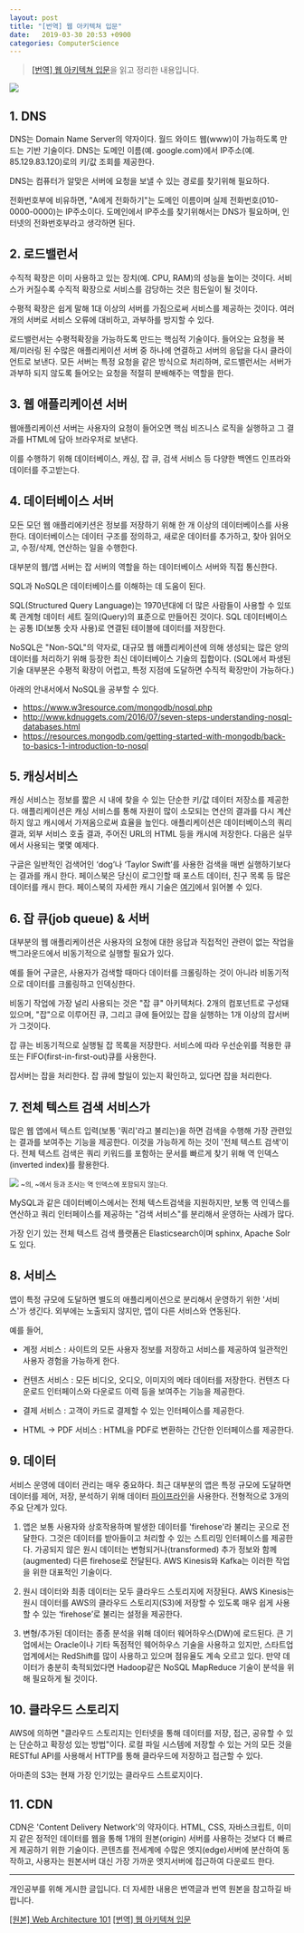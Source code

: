 ```yaml
---
layout: post
title: "[번역] 웹 아키텍쳐 입문"
date:   2019-03-30 20:53 +0900
categories: ComputerScience
---
```

>[[번역] 웹 아키텍쳐 입문](https://blog.rhostem.com/posts/2018-07-22-web-architecture-101)을 읽고 정리한 내용입니다.



<img src="https://images.ctfassets.net/rpmifyuylbfw/6Qv56PUiQwmgYEokCWKGgW/d7d470aef20abadf6dd29c5de023e529/main.png" />



## 1. DNS
DNS는 Domain Name Server의 약자이다. 월드 와이드 웹(www)이 가능하도록 만드는 기반 기술이다. DNS는 도메인 이름(예. google.com)에서 IP주소(예. 85.129.83.120)로의 키/값 조회를 제공한다.

DNS는 컴퓨터가 알맞은 서버에 요청을 보낼 수 있는 경로를 찾기위해 필요하다.

전화번호부에 비유하면,
"A에게 전화하기"는 도메인 이름이며 실제 전화번호(010-0000-0000)는 IP주소이다. 도메인에서 IP주소를 찾기위해서는 DNS가 필요하며, 인터넷의 전화번호부라고 생각하면 된다.


## 2. 로드밸런서

수직적 확장은 이미 사용하고 있는 장치(예. CPU, RAM)의 성능을 높이는 것이다. 서비스가 커질수록 수직적 확장으로 서비스를 감당하는 것은 힘든일이 될 것이다.

수평적 확장은 쉽게 말해 1대 이상의 서버를 가짐으로써 서비스를 제공하는 것이다. 여러 개의 서버로 서비스 오류에 대비하고, 과부하를 방지할 수 있다.

로드밸런서는 수평적확장을 가능하도록 만드는 핵심적 기술이다. 들어오는 요청을 복제/미러링 된 수많은 애플리케이션 서버 중 하나에 연결하고 서버의 응답을 다시 클라이언트로 보낸다. 모든 서버는 특정 요청을 같은 방식으로 처리하며, 로드밸런서는 서버가 과부하 되지 않도록 들어오는 요청을 적절히 분배해주는 역할을 한다.


## 3. 웹 애플리케이션 서버

웹애플리케이션 서버는 사용자의 요청이 들어오면 핵심 비즈니스 로직을 실행하고 그 결과를 HTML에 담아 브라우저로 보낸다.

이를 수행하기 위해 데이터베이스, 캐싱, 잡 큐, 검색 서비스 등 다양한 백엔드 인프라와 데이터를 주고받는다.


## 4. 데이터베이스 서버

모든 모던 웹 애플리에키션은 정보를 저장하기 위해 한 개 이상의 데이터베이스를 사용한다. 데이터베이스는 데이터 구조를 정의하고, 새로운 데이터를 추가하고, 찾아 읽어오고, 수정/삭제, 연산하는 일을 수행한다.

대부분의 웹/앱 서버는 잡 서버의 역할을 하는 데이터베이스 서버와 직접 통신한다.

SQL과 NoSQL은 데이터베이스를 이해하는 데 도움이 된다.

SQL(Structured Query Language)는 1970년대에 더 많은 사람들이 사용할 수 있또록 관계형 데이터 세트 질의(Query)의 표준으로 만들어진 것이다. SQL 데이터베이스는 공통 ID(보통 숫자 사용)로 연결된 테이블에 데이터를 저장한다.


NoSQL은 "Non-SQL"의 약자로, 대규모 웹 애플리케이션에 의해 생성되는 많은 양의 데이터를 처리하기 위해 등장한 최신 데이터베이스 기술의 집합이다.
(SQL에서 파생된 기술 대부분은 수평적 확장이 어렵고, 특정 지점에 도달하면 수직적 확장만이 가능하다.)

아래의 안내서에서 NoSQL을 공부할 수 있다.

- https://www.w3resource.com/mongodb/nosql.php
- http://www.kdnuggets.com/2016/07/seven-steps-understanding-nosql-databases.html
- https://resources.mongodb.com/getting-started-with-mongodb/back-to-basics-1-introduction-to-nosql


## 5. 캐싱서비스

캐싱 서비스는 정보를 짧은 시 내에 찾을 수 있는 단순한 키/값 데이터 저장소를 제공한다. 애플리케이션은 캐싱 서비스를 통해 자원이 많이 소모되는 연산의 결과를 다시 계산하지 않고 캐시에서 가져옴으로써 효율을 높인다. 애플리케이션은 데이터베이스의 쿼리 결과, 외부 서비스 호출 결과, 주어진 URL의 HTML 등을 캐시에 저장한다. 다음은 실무에서 사용되는 몇몇 예제다.

구글은 일반적인 검색어인 ‘dog’나 ‘Taylor Swift’를 사용한 검색을 매번 실행하기보다는 결과를 캐시 한다.
페이스북은 당신이 로그인할 때 포스트 데이터, 친구 목록 등 많은 데이터를 캐시 한다. 페이스북의 자세한 캐시 기술은 [여기](https://medium.com/@shagun/scaling-memcache-at-facebook-1ba77d71c082)에서 읽어볼 수 있다.


## 6. 잡 큐(job queue) & 서버

대부분의 웹 애플리케이션은 사용자의 요청에 대한 응답과 직접적인 관련이 없는 작업을 백그라운드에서 비동기적으로 실행할 필요가 있다.

예를 들어 구글은, 사용자가 검색할 때마다 데이터를 크롤링하는 것이 아니라 비동기적으로 데이터를 크롤링하고 인덱싱한다.

비동기 작업에 가장 널리 사용되는 것은 "잡 큐" 아키텍처다. 2개의 컴포넌트로 구성돼 있으며, "잡"으로 이루어진 큐, 그리고 큐에 들어있는 잡을 실행하는 1개 이상의 잡서버가 그것이다.

잡 큐는 비동기적으로 실행될 잡 목록을 저장한다. 서비스에 따라 우선순위를 적용한 큐 또는 FIFO(first-in-first-out)큐를 사용한다.

잡서버는 잡을 처리한다. 잡 큐에 할일이 있는지 확인하고, 있다면 잡을 처리한다.


## 7. 전체 텍스트 검색 서비스가

많은 웹 앱에서 텍스트 입력(보통 '쿼리'라고 불리는)을 하면 검색을 수행해 가장 관련있는 결과를 보여주는 기능을 제공한다.
이것을 가능하게 하는 것이 '전체 텍스트 검색'이다. 전체 텍스트 검색은 쿼리 키워드를 포함하는 문서를 빠르게 찾기 위해 역 인덱스(inverted index)를 활용한다.

<img src="https://images.ctfassets.net/rpmifyuylbfw/5gJakNIGvuS42easQcMeGi/e40692a0b6a26aa9a794b9df34c5afac/02.png?w=561">
<small>~의, ~에서 등과 조사는 역 인덱스에 포함되지 않는다.</small>

MySQL과 같은 데이터베이스에서는 전체 텍스트검색을 지원하지만, 보통 역 인덱스를 연산하고 쿼리 인터페이스를 제공하는 "검색 서비스"를 분리해서 운영하는 사례가 많다.

가장 인기 있는 전체 텍스트 검색 플랫폼은 Elasticsearch이며 sphinx, Apache Solr도 있다.


## 8. 서비스

앱이 특정 규모에 도달하면 별도의 애플리케이션으로 분리해서 운영하기 위한 '서비스'가 생긴다. 외부에는 노출되지 않지만, 앱이 다른 서비스와 연동된다.

예를 들어,

- 계정 서비스 : 사이트의 모든 사용자 정보를 저장하고 서비스를 제공하여 일관적인 사용자 경험을 가능하게 한다.

- 컨텐츠 서비스 : 모든 비디오, 오디오, 이미지의 메타 데이터를 저장한다. 컨텐츠 다운로드 인터페이스와 다운로드 이력 등을 보여주는 기능을 제공한다.

- 결제 서비스 : 고객이 카드로 결제할 수 있는 인터페이스를 제공한다.

- HTML -> PDF 서비스 : HTML을 PDF로 변환하는 간단한 인터페이스를 제공한다.


## 9. 데이터


서비스 운영에 데이터 관리는 매우 중요하다. 최근 대부분의 앱은 특정 규모에 도달하면 데이터를 제어, 저장, 분석하기 위해 데이터 [파이프라인](https://en.wikipedia.org/wiki/Pipeline_(computing))을 사용한다. 전형적으로 3개의 주요 단계가 있다.

1. 앱은 보통 사용자와 상호작용하며 발생한 데이터를 'firehose'라 불리는 곳으로 전달한다. 그것은 데이터를 받아들이고 처리할 수 있는 스트리밍 인터페이스를 제공한다.
가공되지 않은 원시 데이터는 변형되거나(transformed) 추가 정보와 함께(augmented) 다른 firehose로 전달된다.
AWS Kinesis와 Kafka는 이러한 작업을 위한 대표적인 기술이다.

2. 원시 데이터와 최종 데이터는 모두 클라우드 스토리지에 저장된다. AWS Kinesis는 원시 데이터를 AWS의 클라우드 스토리지(S3)에 저장할 수 있도록 매우 쉽게 사용할 수 있는 ‘firehose’로 불리는 설정을 제공한다.

3. 변형/추가된 데이터는 종종 분석을 위해 데이터 웨어하우스(DW)에 로드된다. 큰 기업에서는 Oracle이나 기타 독점적인 웨어하우스 기술을 사용하고 있지만, 스타트업 업계에서는 RedShift를 많이 사용하고 있으며 점유율도 계속 오르고 있다. 만약 데이터가 충분히 축적되었다면 Hadoop같은 NoSQL MapReduce 기술이 분석을 위해 필요하게 될 것이다.


## 10. 클라우드 스토리지

AWS에 의하면 "클라우드 스토리지는 인터넷을 통해 데이터를 저장, 접근, 공유할 수 있는 단순하고 확장성 있는 방법"이다.
로컬 파일 시스템에 저장할 수 있는 거의 모든 것을 RESTful API를 사용해서 HTTP를 통해 클라우드에 저장하고 접근할 수 있다.

아마존의 S3는 현재 가장 인기있는 클라우드 스트로지이다.


## 11. CDN

CDN은 'Content Delivery Network'의 약자이다. HTML, CSS, 자바스크립트, 이미지 같은 정적인 데이터를 웹을 통해 1개의 원본(origin) 서버를 사용하는 것보다 더 빠르게 제공하기 위한 기술이다. 콘텐츠를 전세계에 수많은 엣지(edge)서버에 분산하여 동작하고, 사용자는 원본서버 대신 가장 가까운 엣지서버에 접근하여 다운로드 한다.


---

개인공부를 위해 게시한 글입니다.
더 자세한 내용은 번역글과 번역 원본을 참고하길 바랍니다.


[[원본] Web Architecture 101](https://engineering.videoblocks.com/web-architecture-101-a3224e126947)
[[번역] 웹 아키텍쳐 입문](https://blog.rhostem.com/posts/2018-07-22-web-architecture-101)
